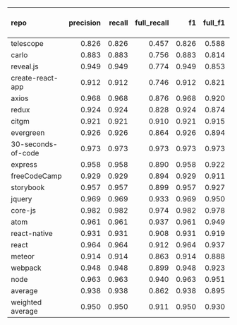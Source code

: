 | repo               |   precision |   recall |   full_recall |    f1 |   full_f1 |   ppcr |   support |   full_support |   Rules Number |   Average Rule Len |
|:-------------------|------------:|---------:|--------------:|------:|----------:|-------:|----------:|---------------:|---------------:|-------------------:|
| telescope          |       0.826 |    0.826 |         0.457 | 0.826 |     0.588 |  0.553 |       172 |            311 |              2 |                2.0 |
| carlo              |       0.883 |    0.883 |         0.756 | 0.883 |     0.814 |  0.856 |      1705 |           1992 |             34 |                5.9 |
| reveal.js          |       0.949 |    0.949 |         0.774 | 0.949 |     0.853 |  0.816 |      8813 |          10799 |             19 |                9.1 |
| create-react-app   |       0.912 |    0.912 |         0.746 | 0.912 |     0.821 |  0.818 |      3519 |           4303 |             14 |                6.4 |
| axios              |       0.968 |    0.968 |         0.876 | 0.968 |     0.920 |  0.905 |      5166 |           5707 |             14 |                7.4 |
| redux              |       0.924 |    0.924 |         0.828 | 0.924 |     0.874 |  0.896 |      4892 |           5461 |             17 |                6.6 |
| citgm              |       0.921 |    0.921 |         0.910 | 0.921 |     0.915 |  0.988 |      5047 |           5107 |             59 |                7.0 |
| evergreen          |       0.926 |    0.926 |         0.864 | 0.926 |     0.894 |  0.932 |     19934 |          21381 |            197 |               11.0 |
| 30-seconds-of-code |       0.973 |    0.973 |         0.973 | 0.973 |     0.973 |  1.000 |     11493 |          11493 |             48 |                7.9 |
| express            |       0.958 |    0.958 |         0.890 | 0.958 |     0.922 |  0.929 |     14453 |          15557 |             27 |                7.8 |
| freeCodeCamp       |       0.929 |    0.929 |         0.894 | 0.929 |     0.911 |  0.962 |     23738 |          24670 |            153 |               12.5 |
| storybook          |       0.957 |    0.957 |         0.899 | 0.957 |     0.927 |  0.939 |     33969 |          36185 |             57 |                9.5 |
| jquery             |       0.969 |    0.969 |         0.933 | 0.969 |     0.950 |  0.963 |     46390 |          48173 |            175 |               12.2 |
| core-js            |       0.982 |    0.982 |         0.974 | 0.982 |     0.978 |  0.992 |     65767 |          66293 |             66 |                8.8 |
| atom               |       0.961 |    0.961 |         0.937 | 0.961 |     0.949 |  0.975 |     88392 |          90636 |             62 |                9.2 |
| react-native       |       0.931 |    0.931 |         0.908 | 0.931 |     0.919 |  0.976 |     88099 |          90259 |            445 |               12.4 |
| react              |       0.964 |    0.964 |         0.912 | 0.964 |     0.937 |  0.946 |     79011 |          83561 |             90 |               11.6 |
| meteor             |       0.914 |    0.914 |         0.863 | 0.914 |     0.888 |  0.944 |    136413 |         144540 |            312 |               13.4 |
| webpack            |       0.948 |    0.948 |         0.899 | 0.948 |     0.923 |  0.948 |     73261 |          77240 |             63 |               10.4 |
| node               |       0.963 |    0.963 |         0.940 | 0.963 |     0.951 |  0.976 |    188635 |         193177 |            424 |               14.0 |
| average            |       0.938 |    0.938 |         0.862 | 0.938 |     0.895 |  0.916 |     44943 |          46842 |            113 |                9.3 |
| weighted average   |       0.950 |    0.950 |         0.911 | 0.950 |     0.930 |  0.960 |           |                |                |                    |